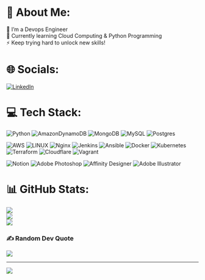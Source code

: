 # 💫 About Me:
🔭 I’m a Devops Engineer<br>🌱 Currently learning Cloud Computing & Python Programming<br>⚡ Keep trying hard to unlock new skills!<br>

# 🌐 Socials:
[![LinkedIn](https://img.shields.io/badge/LinkedIn-%230077B5.svg?logo=linkedin&logoColor=white)](https://linkedin.com/in/nafies) 

# 💻 Tech Stack:
![Python](https://img.shields.io/badge/python-3670A0?style=flat&logo=python&logoColor=ffdd54) ![AmazonDynamoDB](https://img.shields.io/badge/Amazon%20DynamoDB-4053D6?style=flat&logo=Amazon%20DynamoDB&logoColor=white) ![MongoDB](https://img.shields.io/badge/MongoDB-%234ea94b.svg?style=flat&logo=mongodb&logoColor=white) ![MySQL](https://img.shields.io/badge/mysql-%2300f.svg?style=flat&logo=mysql&logoColor=white) ![Postgres](https://img.shields.io/badge/postgres-%23316192.svg?style=flat&logo=postgresql&logoColor=white) 

![AWS](https://img.shields.io/badge/AWS-%23FF9900.svg?style=flat&logo=amazon-aws&logoColor=white) ![LINUX](https://img.shields.io/badge/Linux-FCC624?style=flat&logo=linux&logoColor=black) ![Nginx](https://img.shields.io/badge/nginx-%23009639.svg?style=flat&logo=nginx&logoColor=white) ![Jenkins](https://img.shields.io/badge/jenkins-%232C5263.svg?style=flat&logo=jenkins&logoColor=white) ![Ansible](https://img.shields.io/badge/ansible-%231A1918.svg?style=flat&logo=ansible&logoColor=white) ![Docker](https://img.shields.io/badge/docker-%230db7ed.svg?style=flat&logo=docker&logoColor=white) ![Kubernetes](https://img.shields.io/badge/kubernetes-%23326ce5.svg?style=flat&logo=kubernetes&logoColor=white) ![Terraform](https://img.shields.io/badge/terraform-%235835CC.svg?style=flat&logo=terraform&logoColor=white) ![Cloudflare](https://img.shields.io/badge/Cloudflare-F38020?style=flat&logo=Cloudflare&logoColor=white) ![Vagrant](https://img.shields.io/badge/vagrant-%231563FF.svg?style=flat&logo=vagrant&logoColor=white) 

![Notion](https://img.shields.io/badge/Notion-%23000000.svg?style=flat&logo=notion&logoColor=white) ![Adobe Photoshop](https://img.shields.io/badge/adobephotoshop-%2331A8FF.svg?style=flat&logo=adobephotoshop&logoColor=white) ![Affinity Designer](https://img.shields.io/badge/affinitydesginer-%231B72BE.svg?style=flat&logo=affinity-designer&logoColor=white) ![Adobe Illustrator](https://img.shields.io/badge/adobeillustrator-%23FF9A00.svg?style=flat&logo=adobeillustrator&logoColor=white) 
# 📊 GitHub Stats:
![](https://github-readme-stats.vercel.app/api?username=mnafies&theme=nightowl&hide_border=false&include_all_commits=true&count_private=true)<br/>
![](https://github-readme-streak-stats.herokuapp.com/?user=mnafies&theme=nightowl&hide_border=false)<br/>
![](https://github-readme-stats.vercel.app/api/top-langs/?username=mnafies&theme=nightowl&hide_border=false&include_all_commits=true&count_private=true&layout=compact)

### ✍️ Random Dev Quote
![](https://quotes-github-readme.vercel.app/api?type=horizontal&theme=radical)

---
[![](https://visitcount.itsvg.in/api?id=mnafies&icon=9&color=1)](https://visitcount.itsvg.in)

<!-- Proudly created with GPRM ( https://gprm.itsvg.in ) -->
